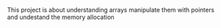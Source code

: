 This project is about understanding arrays manipulate them with pointers and undestand the memory allocation